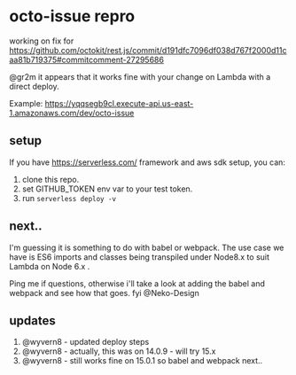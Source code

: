 # octo-issue repro
working on fix for https://github.com/octokit/rest.js/commit/d191dfc7096df038d767f2000d11caa81b719375#commitcomment-27295686

@gr2m it appears that it works fine with your change on Lambda with a direct deploy.  

Example: https://yqqsegb9cl.execute-api.us-east-1.amazonaws.com/dev/octo-issue

## setup
If you have https://serverless.com/ framework and aws sdk setup, you can:

1. clone this repo.
1. set GITHUB_TOKEN env var to your test token.
1. run `serverless deploy -v`

## next..
I'm guessing it is something to do with babel or webpack.  The use case we have is ES6 imports and classes being transpiled under 
Node8.x to suit Lambda on Node 6.x .

Ping me if questions, otherwise i'll take a look at adding the babel and webpack and see how that goes.  fyi @Neko-Design

## updates
1. @wyvern8 - updated deploy steps
1. @wyvern8 - actually, this was on 14.0.9 - will try 15.x
1. @wyvern8 - still works fine on 15.0.1 so babel and webpack next..

